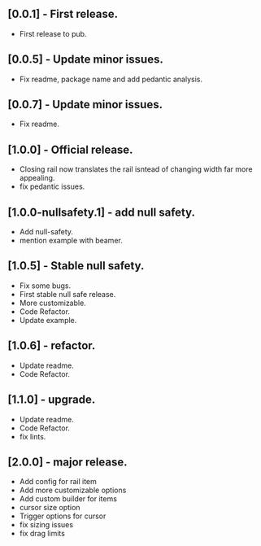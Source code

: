 ## [0.0.1] - First release.

* First release to pub.
## [0.0.5] - Update minor issues.

* Fix readme, package name and add pedantic analysis.
## [0.0.7] - Update minor issues.

* Fix readme.
## [1.0.0] - Official release.

* Closing rail now translates the rail isntead of changing width far more appealing.
* fix pedantic issues.

## [1.0.0-nullsafety.1] - add null safety.

* Add null-safety.
* mention example with beamer.

## [1.0.5] - Stable null safety.

* Fix some bugs.
* First stable null safe release.
* More customizable.
* Code Refactor.
* Update example.

## [1.0.6] - refactor.
* Update readme.
* Code Refactor.

## [1.1.0] - upgrade.
* Update readme.
* Code Refactor.
* fix lints.

## [2.0.0] - major release.
* Add config for rail item
* Add more customizable options 
* Add custom builder for items
* cursor size option
* Trigger options for cursor
* fix sizing issues
* fix drag limits